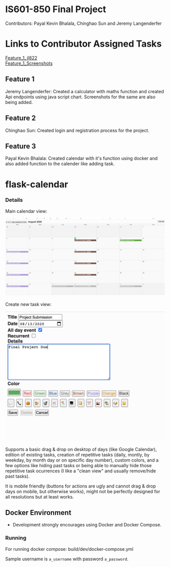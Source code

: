 
# IS601-850 Final Project
Contributors: Payal Kevin Bhalala, Chinghao Sun and Jeremy Langenderfer

# Links to Contributor Assigned Tasks
[Feature_1_jl822](https://github.com/Cs586/Team-Project-Final-Web-Application/tree/jl822)  
[Feature_1_Screenshots](https://github.com/Cs586/Team-Project-Final-Web-Application/tree/jl822/Screenshots)    

## Feature 1
Jeremy Langenderfer: Created a calculator with maths function and created Api endpoints using java script chart. Screenshots for the same are also being added.
## Feature 2
Chinghao Sun: Created login and registration process for the project.
## Feature 3
Payal Kevin Bhalala: Created calendar with it's function using docker and also added function to the calender like adding task. 

# flask-calendar

### Details

Main calendar view:

![Main calendar view](doc/Screenshot_Calendar.png)


Create new task view:

![Create new task view](doc/Screenshot_new_task.png)

Supports a basic drag & drop on desktop of days (like Google Calendar), edition of existing tasks, creation of repetitive tasks (daily, montly, by weekday, by month day or on specific day number), custom colors, and a few options like hiding past tasks or being able to manually hide those repetitive task ocurrences (I like a "clean view" and usually remove/hide past tasks).

It is mobile friendly (buttons for actions are ugly and cannot drag & drop days on mobile, but otherwise works), might not be perfectly designed for all resolutions but at least works.



## Docker Environment

- Development strongly encourages using Docker and Docker Compose.

### Running
For running docker compose: build/dev/docker-compose.yml

Sample username is `a_username` with password `a_password`.



